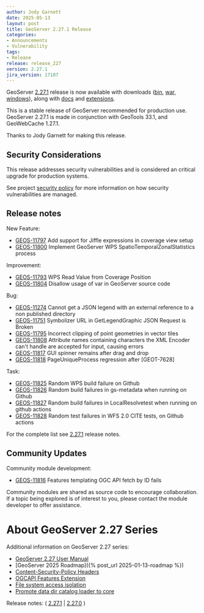 ```yaml
---
author: Jody Garnett
date: 2025-05-13
layout: post
title: GeoServer 2.27.1 Release
categories:
- Announcements
- Vulnerability
tags:
- Release
release: release_227
version: 2.27.1
jira_version: 17107
--- 
```


GeoServer [2.27.1](/release/2.27.1/) release is now available
with downloads
([bin](https://sourceforge.net/projects/geoserver/files/GeoServer/2.27.1/geoserver-2.27.1-bin.zip/download),
[war](https://sourceforge.net/projects/geoserver/files/GeoServer/2.27.1/geoserver-2.27.1-war.zip/download),
[windows](https://sourceforge.net/projects/geoserver/files/GeoServer/2.27.1/GeoServer-2.27.1-winsetup.exe/download)), along with 
[docs](https://sourceforge.net/projects/geoserver/files/GeoServer/2.27.1/geoserver-2.27.1-htmldoc.zip/download) and
[extensions](https://sourceforge.net/projects/geoserver/files/GeoServer/2.27.1/extensions/).

This is a stable release of GeoServer recommended for production use.
GeoServer 2.27.1 is made in conjunction with GeoTools 33.1, and GeoWebCache 1.27.1. 

Thanks to Jody Garnett for making this release. 

## Security Considerations

This release addresses security vulnerabilities and is considered an critical upgrade for production systems.

<!-- update cve list details when disclosed -->

See project [security policy](https://github.com/geoserver/geoserver/blob/main/SECURITY.md) for more information on how security vulnerabilities are managed. 

## Release notes

New Feature:

* [GEOS-11797](https://osgeo-org.atlassian.net/browse/GEOS-11797) Add support for Jiffle expressions in coverage view setup
* [GEOS-11800](https://osgeo-org.atlassian.net/browse/GEOS-11800) Implement GeoServer WPS SpatioTemporalZonalStatistics process

Improvement:

* [GEOS-11793](https://osgeo-org.atlassian.net/browse/GEOS-11793) WPS Read Value from Coverage Position
* [GEOS-11804](https://osgeo-org.atlassian.net/browse/GEOS-11804) Disallow usage of var in GeoServer source code

Bug:

* [GEOS-11274](https://osgeo-org.atlassian.net/browse/GEOS-11274) Cannot get a JSON legend with an external reference to a non published directory
* [GEOS-11751](https://osgeo-org.atlassian.net/browse/GEOS-11751) Symbolizer URL in GetLegendGraphic JSON Request is Broken
* [GEOS-11795](https://osgeo-org.atlassian.net/browse/GEOS-11795) Incorrect clipping of point geometries in vector tiles
* [GEOS-11808](https://osgeo-org.atlassian.net/browse/GEOS-11808) Attribute names containing characters the XML Encoder can't handle are accepted for input, causing errors
* [GEOS-11817](https://osgeo-org.atlassian.net/browse/GEOS-11817) GUI spinner remains after drag and drop
* [GEOS-11818](https://osgeo-org.atlassian.net/browse/GEOS-11818) PageUniqueProcess regression after [GEOT-7628]

Task:

* [GEOS-11825](https://osgeo-org.atlassian.net/browse/GEOS-11825) Random WPS build failure on Github
* [GEOS-11826](https://osgeo-org.atlassian.net/browse/GEOS-11826) Random build failures in gs-metadata when running on Github
* [GEOS-11827](https://osgeo-org.atlassian.net/browse/GEOS-11827) Random build failures in LocalResolvetest when running on github actions
* [GEOS-11828](https://osgeo-org.atlassian.net/browse/GEOS-11828) Random test failures in WFS 2.0 CITE tests, on Github actions

For the complete list see [2.27.1](https://github.com/geoserver/geoserver/releases/tag/2.27.1) release notes. 

## Community Updates

Community module development:

* [GEOS-11816](https://osgeo-org.atlassian.net/browse/GEOS-11816) Features templating OGC API fetch by ID fails

Community modules are shared as source code to encourage collaboration. If a topic being explored is of interest to you, please contact the module developer to offer assistance. 

# About GeoServer 2.27 Series

Additional information on GeoServer 2.27 series:

* [GeoServer 2.27 User Manual](https://docs.geoserver.org/2.27.x/en/user/)
* [GeoServer 2025 Roadmap]({% post_url 2025-01-13-roadmap %}) 
* [Content-Security-Policy Headers](https://github.com/geoserver/geoserver/wiki/GSIP-227)
* [OGCAPI Features Extension](https://github.com/geoserver/geoserver/wiki/GSIP-230)
* [File system access isolation](https://github.com/geoserver/geoserver/wiki/GSIP-229)
* [Promote data dir catalog loader to core](https://github.com/geoserver/geoserver/wiki/GSIP-231)

Release notes:
( [2.27.1](https://github.com/geoserver/geoserver/releases/tag/2.27.1)
| [2.27.0](https://github.com/geoserver/geoserver/releases/tag/2.27.0)
) 


